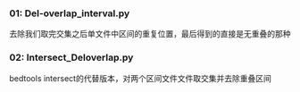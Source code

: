 ### 01:  Del-overlap_interval.py   
去除我们取完交集之后单文件中区间的重复位置，最后得到的直接是无重叠的那种
### 02:  Intersect_Deloverlap.py   
bedtools intersect的代替版本，对两个区间文件文件取交集并去除重叠区间

